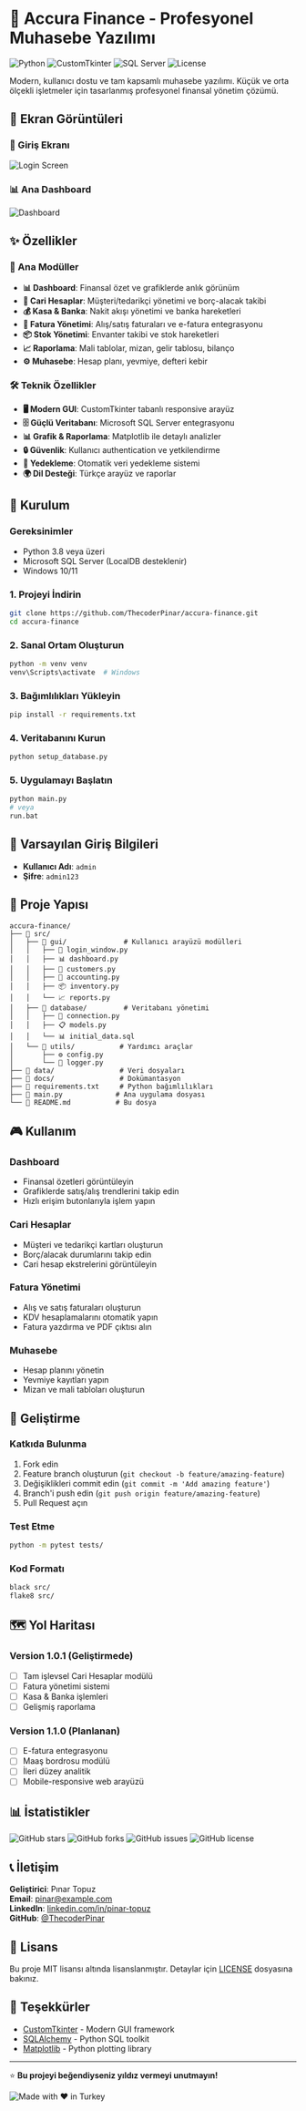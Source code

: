 # 🏢 Accura Finance - Profesyonel Muhasebe Yazılımı

![Python](https://img.shields.io/badge/Python-3.8+-blue.svg)
![CustomTkinter](https://img.shields.io/badge/GUI-CustomTkinter-green.svg)
![SQL Server](https://img.shields.io/badge/Database-SQL_Server-red.svg)
![License](https://img.shields.io/badge/License-MIT-yellow.svg)

Modern, kullanıcı dostu ve tam kapsamlı muhasebe yazılımı. Küçük ve orta ölçekli işletmeler için tasarlanmış profesyonel finansal yönetim çözümü.

## 📸 Ekran Görüntüleri

### 🔐 Giriş Ekranı
![Login Screen](docs/images/login.png)

### 📊 Ana Dashboard
![Dashboard](docs/images/dashboard.png)

## ✨ Özellikler

### 🎯 Ana Modüller
- **📊 Dashboard**: Finansal özet ve grafiklerde anlık görünüm
- **👥 Cari Hesaplar**: Müşteri/tedarikçi yönetimi ve borç-alacak takibi
- **💰 Kasa & Banka**: Nakit akışı yönetimi ve banka hareketleri
- **📝 Fatura Yönetimi**: Alış/satış faturaları ve e-fatura entegrasyonu
- **📦 Stok Yönetimi**: Envanter takibi ve stok hareketleri
- **📈 Raporlama**: Mali tablolar, mizan, gelir tablosu, bilanço
- **⚙️ Muhasebe**: Hesap planı, yevmiye, defteri kebir

### 🛠️ Teknik Özellikler
- **🖥️ Modern GUI**: CustomTkinter tabanlı responsive arayüz
- **🗄️ Güçlü Veritabanı**: Microsoft SQL Server entegrasyonu
- **📊 Grafik & Raporlama**: Matplotlib ile detaylı analizler
- **🔒 Güvenlik**: Kullanıcı authentication ve yetkilendirme
- **💾 Yedekleme**: Otomatik veri yedekleme sistemi
- **🌍 Dil Desteği**: Türkçe arayüz ve raporlar

## 🚀 Kurulum

### Gereksinimler
- Python 3.8 veya üzeri
- Microsoft SQL Server (LocalDB desteklenir)
- Windows 10/11

### 1. Projeyi İndirin
```bash
git clone https://github.com/ThecoderPinar/accura-finance.git
cd accura-finance
```

### 2. Sanal Ortam Oluşturun
```bash
python -m venv venv
venv\Scripts\activate  # Windows
```

### 3. Bağımlılıkları Yükleyin
```bash
pip install -r requirements.txt
```

### 4. Veritabanını Kurun
```bash
python setup_database.py
```

### 5. Uygulamayı Başlatın
```bash
python main.py
# veya
run.bat
```

## 🔑 Varsayılan Giriş Bilgileri
- **Kullanıcı Adı**: `admin`
- **Şifre**: `admin123`

## 📁 Proje Yapısı

```
accura-finance/
├── 📂 src/
│   ├── 📂 gui/              # Kullanıcı arayüzü modülleri
│   │   ├── 🔐 login_window.py
│   │   ├── 📊 dashboard.py
│   │   ├── 👥 customers.py
│   │   ├── 📝 accounting.py
│   │   ├── 📦 inventory.py
│   │   └── 📈 reports.py
│   ├── 📂 database/         # Veritabanı yönetimi
│   │   ├── 🔗 connection.py
│   │   ├── 📋 models.py
│   │   └── 📊 initial_data.sql
│   └── 📂 utils/           # Yardımcı araçlar
│       ├── ⚙️ config.py
│       └── 📝 logger.py
├── 📂 data/                # Veri dosyaları
├── 📂 docs/                # Dokümantasyon
├── 📄 requirements.txt     # Python bağımlılıkları
├── 🚀 main.py             # Ana uygulama dosyası
└── 📖 README.md           # Bu dosya
```

## 🎮 Kullanım

### Dashboard
- Finansal özetleri görüntüleyin
- Grafiklerde satış/alış trendlerini takip edin
- Hızlı erişim butonlarıyla işlem yapın

### Cari Hesaplar
- Müşteri ve tedarikçi kartları oluşturun
- Borç/alacak durumlarını takip edin
- Cari hesap ekstrelerini görüntüleyin

### Fatura Yönetimi
- Alış ve satış faturaları oluşturun
- KDV hesaplamalarını otomatik yapın
- Fatura yazdırma ve PDF çıktısı alın

### Muhasebe
- Hesap planını yönetin
- Yevmiye kayıtları yapın
- Mizan ve mali tabloları oluşturun

## 🔧 Geliştirme

### Katkıda Bulunma
1. Fork edin
2. Feature branch oluşturun (`git checkout -b feature/amazing-feature`)
3. Değişiklikleri commit edin (`git commit -m 'Add amazing feature'`)
4. Branch'i push edin (`git push origin feature/amazing-feature`)
5. Pull Request açın

### Test Etme
```bash
python -m pytest tests/
```

### Kod Formatı
```bash
black src/
flake8 src/
```

## 🗺️ Yol Haritası

### Version 1.0.1 (Geliştirmede)
- [ ] Tam işlevsel Cari Hesaplar modülü
- [ ] Fatura yönetimi sistemi
- [ ] Kasa & Banka işlemleri
- [ ] Gelişmiş raporlama

### Version 1.1.0 (Planlanan)
- [ ] E-fatura entegrasyonu
- [ ] Maaş bordrosu modülü
- [ ] İleri düzey analitik
- [ ] Mobile-responsive web arayüzü

## 📊 İstatistikler

![GitHub stars](https://img.shields.io/github/stars/ThecoderPinar/accura-finance?style=social)
![GitHub forks](https://img.shields.io/github/forks/ThecoderPinar/accura-finance?style=social)
![GitHub issues](https://img.shields.io/github/issues/ThecoderPinar/accura-finance)
![GitHub license](https://img.shields.io/github/license/ThecoderPinar/accura-finance)

## 📞 İletişim

**Geliştirici**: Pınar Topuz  
**Email**: [pinar@example.com](mailto:pinar@example.com)  
**LinkedIn**: [linkedin.com/in/pinar-topuz](https://linkedin.com/in/pinar-topuz)  
**GitHub**: [@ThecoderPinar](https://github.com/ThecoderPinar)

## 📄 Lisans

Bu proje MIT lisansı altında lisanslanmıştır. Detaylar için [LICENSE](LICENSE) dosyasına bakınız.

## 🙏 Teşekkürler

- [CustomTkinter](https://github.com/TomSchimansky/CustomTkinter) - Modern GUI framework
- [SQLAlchemy](https://sqlalchemy.org/) - Python SQL toolkit
- [Matplotlib](https://matplotlib.org/) - Python plotting library

---

⭐ **Bu projeyi beğendiyseniz yıldız vermeyi unutmayın!**

![Made with ❤️ in Turkey](https://img.shields.io/badge/Made%20with%20❤️%20in-Turkey-red)
